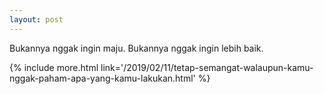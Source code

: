 ```yaml
---
layout: post
---
```


Bukannya nggak ingin maju. Bukannya nggak ingin lebih baik.

{% include more.html link='/2019/02/11/tetap-semangat-walaupun-kamu-nggak-paham-apa-yang-kamu-lakukan.html' %}